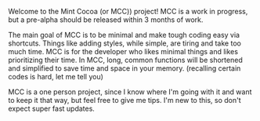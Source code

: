 Welcome to the Mint Cocoa (or MCC)) project! MCC is a work in progress, but a pre-alpha should be released within 3 months of work. 

The main goal of MCC is to be minimal and make tough coding easy via shortcuts. Things like adding styles, while simple, are tiring and take too much time. MCC is for the developer who likes minimal things and likes prioritizing their time. In MCC, long, common functions will be shortened and simplified to save time and space in your memory. (recalling certain codes is hard, let me tell you)

MCC is a one person project, since I know where I'm going with it and want to keep it that way, but feel free to give me tips. I'm new to this, so don't expect super fast updates.
